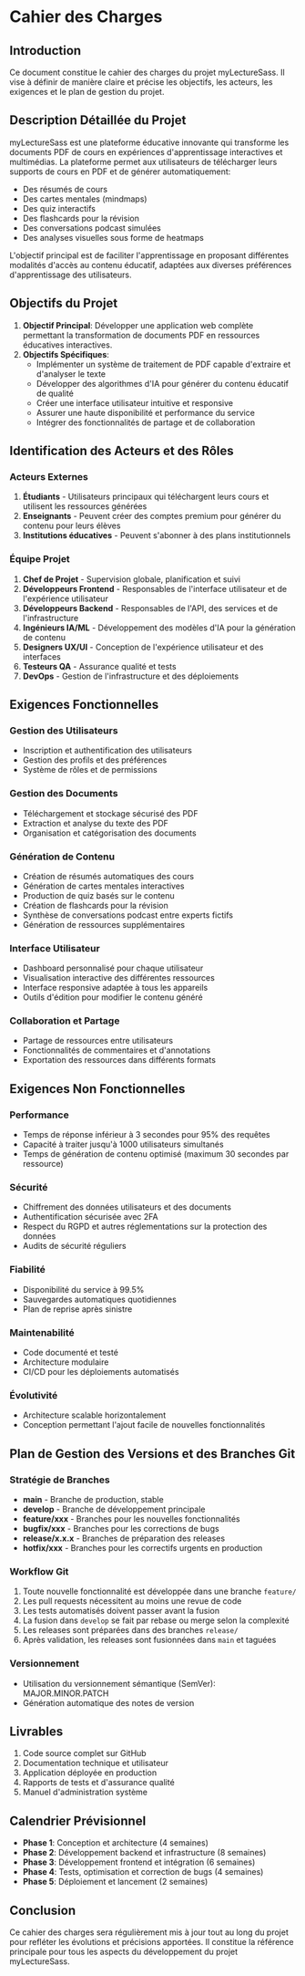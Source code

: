# Cahier des Charges

## Introduction
Ce document constitue le cahier des charges du projet myLectureSass. Il vise à définir de manière claire et précise les objectifs, les acteurs, les exigences et le plan de gestion du projet.

## Description Détaillée du Projet
myLectureSass est une plateforme éducative innovante qui transforme les documents PDF de cours en expériences d'apprentissage interactives et multimédias. La plateforme permet aux utilisateurs de télécharger leurs supports de cours en PDF et de générer automatiquement:
- Des résumés de cours
- Des cartes mentales (mindmaps)
- Des quiz interactifs
- Des flashcards pour la révision
- Des conversations podcast simulées
- Des analyses visuelles sous forme de heatmaps

L'objectif principal est de faciliter l'apprentissage en proposant différentes modalités d'accès au contenu éducatif, adaptées aux diverses préférences d'apprentissage des utilisateurs.

## Objectifs du Projet
1. **Objectif Principal**: Développer une application web complète permettant la transformation de documents PDF en ressources éducatives interactives.
2. **Objectifs Spécifiques**:
   - Implémenter un système de traitement de PDF capable d'extraire et d'analyser le texte
   - Développer des algorithmes d'IA pour générer du contenu éducatif de qualité
   - Créer une interface utilisateur intuitive et responsive
   - Assurer une haute disponibilité et performance du service
   - Intégrer des fonctionnalités de partage et de collaboration

## Identification des Acteurs et des Rôles

### Acteurs Externes
1. **Étudiants** - Utilisateurs principaux qui téléchargent leurs cours et utilisent les ressources générées
2. **Enseignants** - Peuvent créer des comptes premium pour générer du contenu pour leurs élèves
3. **Institutions éducatives** - Peuvent s'abonner à des plans institutionnels

### Équipe Projet
1. **Chef de Projet** - Supervision globale, planification et suivi
2. **Développeurs Frontend** - Responsables de l'interface utilisateur et de l'expérience utilisateur
3. **Développeurs Backend** - Responsables de l'API, des services et de l'infrastructure
4. **Ingénieurs IA/ML** - Développement des modèles d'IA pour la génération de contenu
5. **Designers UX/UI** - Conception de l'expérience utilisateur et des interfaces
6. **Testeurs QA** - Assurance qualité et tests
7. **DevOps** - Gestion de l'infrastructure et des déploiements

## Exigences Fonctionnelles

### Gestion des Utilisateurs
- Inscription et authentification des utilisateurs
- Gestion des profils et des préférences
- Système de rôles et de permissions

### Gestion des Documents
- Téléchargement et stockage sécurisé des PDF
- Extraction et analyse du texte des PDF
- Organisation et catégorisation des documents

### Génération de Contenu
- Création de résumés automatiques des cours
- Génération de cartes mentales interactives
- Production de quiz basés sur le contenu
- Création de flashcards pour la révision
- Synthèse de conversations podcast entre experts fictifs
- Génération de ressources supplémentaires

### Interface Utilisateur
- Dashboard personnalisé pour chaque utilisateur
- Visualisation interactive des différentes ressources
- Interface responsive adaptée à tous les appareils
- Outils d'édition pour modifier le contenu généré

### Collaboration et Partage
- Partage de ressources entre utilisateurs
- Fonctionnalités de commentaires et d'annotations
- Exportation des ressources dans différents formats

## Exigences Non Fonctionnelles

### Performance
- Temps de réponse inférieur à 3 secondes pour 95% des requêtes
- Capacité à traiter jusqu'à 1000 utilisateurs simultanés
- Temps de génération de contenu optimisé (maximum 30 secondes par ressource)

### Sécurité
- Chiffrement des données utilisateurs et des documents
- Authentification sécurisée avec 2FA
- Respect du RGPD et autres réglementations sur la protection des données
- Audits de sécurité réguliers

### Fiabilité
- Disponibilité du service à 99.5%
- Sauvegardes automatiques quotidiennes
- Plan de reprise après sinistre

### Maintenabilité
- Code documenté et testé
- Architecture modulaire
- CI/CD pour les déploiements automatisés

### Évolutivité
- Architecture scalable horizontalement
- Conception permettant l'ajout facile de nouvelles fonctionnalités

## Plan de Gestion des Versions et des Branches Git

### Stratégie de Branches
- **main** - Branche de production, stable
- **develop** - Branche de développement principale
- **feature/xxx** - Branches pour les nouvelles fonctionnalités
- **bugfix/xxx** - Branches pour les corrections de bugs
- **release/x.x.x** - Branches de préparation des releases
- **hotfix/xxx** - Branches pour les correctifs urgents en production

### Workflow Git
1. Toute nouvelle fonctionnalité est développée dans une branche `feature/`
2. Les pull requests nécessitent au moins une revue de code
3. Les tests automatisés doivent passer avant la fusion
4. La fusion dans `develop` se fait par rebase ou merge selon la complexité
5. Les releases sont préparées dans des branches `release/`
6. Après validation, les releases sont fusionnées dans `main` et taguées

### Versionnement
- Utilisation du versionnement sémantique (SemVer): MAJOR.MINOR.PATCH
- Génération automatique des notes de version

## Livrables
1. Code source complet sur GitHub
2. Documentation technique et utilisateur
3. Application déployée en production
4. Rapports de tests et d'assurance qualité
5. Manuel d'administration système

## Calendrier Prévisionnel
- **Phase 1**: Conception et architecture (4 semaines)
- **Phase 2**: Développement backend et infrastructure (8 semaines)
- **Phase 3**: Développement frontend et intégration (6 semaines)
- **Phase 4**: Tests, optimisation et correction de bugs (4 semaines)
- **Phase 5**: Déploiement et lancement (2 semaines)

## Conclusion
Ce cahier des charges sera régulièrement mis à jour tout au long du projet pour refléter les évolutions et précisions apportées. Il constitue la référence principale pour tous les aspects du développement du projet myLectureSass. 